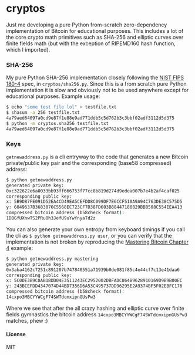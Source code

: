 
# cryptos

Just me developing a pure Python from-scratch zero-dependency implementation of Bitcoin for educational purposes. This includes a lot of the core crypto math primitives such as SHA-256 and elliptic curves over finite fields math (but with the exception of RIPEMD160 hash function, which I imported).

### SHA-256

My pure Python SHA-256 implementation closely following the [NIST FIPS 180-4](https://nvlpubs.nist.gov/nistpubs/FIPS/NIST.FIPS.180-4.pdf) spec, in `cryptos/sha256.py`. Since this is a from scratch pure Python implementation it is slow and obviously not to be used anywhere except for educational purposes. Example usage:

```bash
$ echo "some test file lol" > testfile.txt
$ shasum -a 256 testfile.txt
4a79aed64097a0cd9e87f1e88e9ad771ddb5c5d762b3c3bbf02adf3112d5d375
$ python -m cryptos.sha256 testfile.txt
4a79aed64097a0cd9e87f1e88e9ad771ddb5c5d762b3c3bbf02adf3112d5d375
```

### Keys

`getnewaddress.py` is a cli entryway to the code that generates a new Bitcoin private/public key pair and the corresponding (base58 compressed) address:

```bash
$ python getnewaddress.py
generated private key:
0xc322622e6a0033bb93ff666753f77cc8b819d274d9edea007b7e4b2af4caf025
corresponding public key:
x: 5B9D87FE091D52EA4CD49EA5CEFDD8C099DF7E6CCF510A9A94C763DE38C575D5
y: 6049637B3683076C5568EC723CF7D38FD603B88447180829BBB508C554EEA413
compressed bitcoin address (b58check format):
1DBGfUXnwTS2PRu8h3JefU9uYwYnyaTd2z
```

You can also generate your own entropy from keyboard timings if you call the cli as `$ python getnewaddress.py user`, or you can verify that the implementation is not broken by reproducing the [Mastering Bitcoin Chapter 4](https://github.com/bitcoinbook/bitcoinbook/blob/develop/ch04.asciidoc) example:

```bash
$ python getnewaddress.py mastering
generated private key:
0x3aba4162c7251c891207b747840551a71939b0de081f85c4e44cf7c13e41daa6
corresponding public key:
x: 5C0DE3B9C8AB18DD04E3511243EC2952002DBFADC864B9628910169D9B9B00EC
y: 243BCEFDD4347074D44BD7356D6A53C495737DD96295E2A9374BF5F02EBFC176
compressed bitcoin address (b58check format):
14cxpo3MBCYYWCgF74SWTdcmxipnGUsPw3
```

Where we see that after the all crazy hashing and elliptic curve over finite fields gymnastics the bitcoin address `14cxpo3MBCYYWCgF74SWTdcmxipnGUsPw3` matches, phew :)

#### License
MIT
